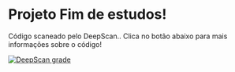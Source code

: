 # Projeto Fim de estudos!

Código scaneado pelo DeepScan.. Clica no botão abaixo para mais informações sobre o código!

[![DeepScan grade](https://deepscan.io/api/teams/20409/projects/23878/branches/729449/badge/grade.svg)](https://deepscan.io/dashboard#view=project&tid=20409&pid=23878&bid=729449)
